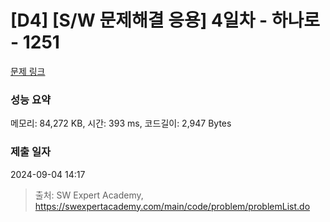 # [D4] [S/W 문제해결 응용] 4일차 - 하나로 - 1251 

[문제 링크](https://swexpertacademy.com/main/code/problem/problemDetail.do?contestProbId=AV15StKqAQkCFAYD) 

### 성능 요약

메모리: 84,272 KB, 시간: 393 ms, 코드길이: 2,947 Bytes

### 제출 일자

2024-09-04 14:17



> 출처: SW Expert Academy, https://swexpertacademy.com/main/code/problem/problemList.do